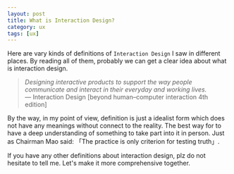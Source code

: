 ```yaml
---
layout: post
title: What is Interaction Design?
category: ux
tags: [ux]
---
```


Here are vary kinds of definitions of `Interaction Design` I saw in different places. By reading all of them, probably we can get a clear idea about what is interaction design. 

> *Designing interactive products to support the way people communicate and interact in their everyday and working lives.*<br/>
— Interaction Design [beyond human–computer interaction 4th edition]

By the way, in my point of view, definition is just a idealist form which does not have any meanings without connect to the reality. The best way for to have a deep understanding of something to take part into it in person. Just as Chairman Mao said: 「The practice is only criterion for testing truth」. 

If you have any other definitions about interaction design, plz do not hesitate to tell me. Let's make it more comprehensive together.